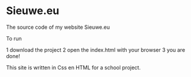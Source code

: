 # Sieuwe.eu
The source code of my website Sieuwe.eu

To run 

1 download the project
2 open the index.html with your browser 
3 you are done!

This site is written in Css en HTML for a school project.
